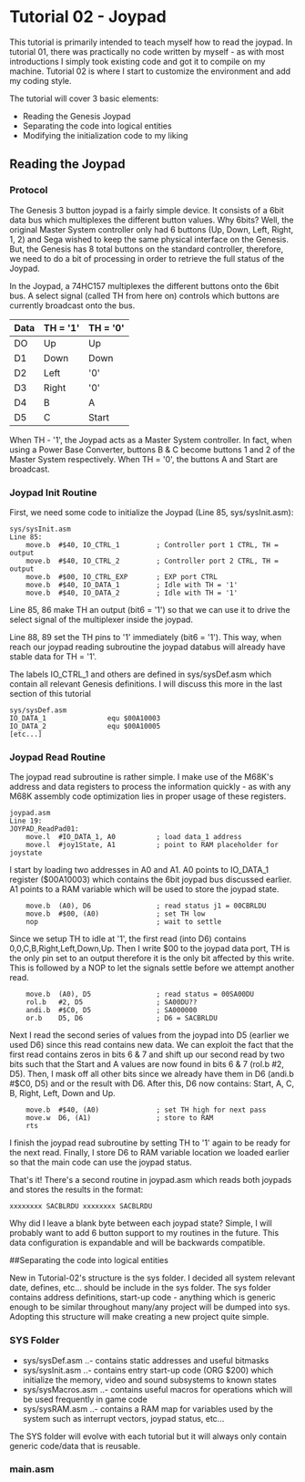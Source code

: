 # Tutorial 02 - Joypad

This tutorial is primarily intended to teach myself how to read the joypad. In tutorial 01, there was practically no code written by myself - as with most introductions I simply took existing code and got it to compile on my machine. Tutorial 02 is where I start to customize the environment and add my coding style.

The tutorial will cover 3 basic elements:

- Reading the Genesis Joypad
- Separating the code into logical entities
- Modifying the initialization code to my liking

## Reading the Joypad
### Protocol
The Genesis 3 button joypad is a fairly simple device. It consists of a 6bit data bus which multiplexes the different button values. Why 6bits? Well, the original Master System controller only had 6 buttons (Up, Down, Left, Right, 1, 2) and Sega wished to keep the same physical interface on the Genesis. But, the Genesis has 8 total buttons on the standard controller, therefore, we need to do a bit of processing in order to retrieve the full status of the Joypad.

In the Joypad, a 74HC157 multiplexes the different buttons onto the 6bit bus. A select signal (called TH from here on) controls which buttons are currently broadcast onto the bus.

Data | TH = '1' | TH = '0'
------------ | ------------- | -------------
DO | Up | Up 
D1 | Down | Down
D2 | Left | '0'
D3 | Right | '0'
D4 | B | A
D5 | C | Start

When TH - '1', the Joypad acts as a Master System controller. In fact, when using a Power Base Converter, buttons B & C become buttons 1 and 2 of the Master System respectively. When TH = '0', the buttons A and Start are broadcast.

### Joypad Init Routine
First, we need some code to initialize the Joypad (Line 85, sys/sysInit.asm):

```
sys/sysInit.asm
Line 85:
	move.b 	#$40, IO_CTRL_1	  		; Controller port 1 CTRL, TH = output
	move.b 	#$40, IO_CTRL_2	 		; Controller port 2 CTRL, TH = output
	move.b 	#$00, IO_CTRL_EXP 		; EXP port CTRL
	move.b	#$40, IO_DATA_1			; Idle with TH = '1'
	move.b	#$40, IO_DATA_2			; Idle with TH = '1'
```
Line 85, 86 make TH an output (bit6 = '1') so that we can use it to drive the select signal of the multiplexer inside the joypad.

Line 88, 89 set the TH pins to '1' immediately (bit6 = '1'). This way, when reach our joypad reading subroutine the joypad databus will already have stable data for TH = '1'.

The labels IO_CTRL_1 and others are defined in sys/sysDef.asm which contain all relevant Genesis definitions. I will discuss this more in the last section of this tutorial
```
sys/sysDef.asm
IO_DATA_1				equ $00A10003
IO_DATA_2				equ $00A10005
[etc...]
```

### Joypad Read Routine
The joypad read subroutine is rather simple. I make use of the M68K's address and data registers to process the information quickly - as with any M68K assembly code optimization lies in proper usage of these registers.
```
joypad.asm
Line 19:
JOYPAD_ReadPad01:
	move.l	#IO_DATA_1, A0			; load data_1 address
	move.l	#joy1State, A1			; point to RAM placeholder for joystate
```
I start by loading two addresses in A0 and A1. A0 points to IO_DATA_1 register ($00A10003) which contains the 6bit joypad bus discussed earlier. A1 points to a RAM variable which will be used to store the joypad state.
```
	move.b	(A0), D6				; read status j1 = 00CBRLDU
	move.b 	#$00, (A0)				; set TH low
	nop								; wait to settle
```
Since we setup TH to idle at '1', the first read (into D6) contains 0,0,C,B,Right,Left,Down,Up. Then I write $00 to the joypad data port, TH is the only pin set to an output therefore it is the only bit affected by this write. This is followed by a NOP to let the signals settle before we attempt another read.
```
	move.b  (A0), D5				; read status = 00SA00DU
	rol.b	#2, D5					; SA00DU??
	andi.b	#$C0, D5				; SA000000
	or.b	D5, D6					; D6 = SACBRLDU
```
Next I read the second series of values from the joypad into D5 (earlier we used D6) since this read contains new data. We can exploit the fact that the first read contains zeros in bits 6 & 7 and shift up our second read by two bits such that the Start and A values are now found in bits 6 & 7 (rol.b #2, D5). Then, I mask off all other bits since we already have them in D6 (andi.b #$C0, D5) and or the result with D6. After this, D6 now contains: Start, A, C, B, Right, Left, Down and Up.
```
	move.b	#$40, (A0)				; set TH high for next pass
	move.w	D6, (A1)				; store to RAM
	rts
```
I finish the joypad read subroutine by setting TH to '1' again to be ready for the next read. Finally, I store D6 to RAM variable location we loaded earlier so that the main code can use the joypad status.

That's it! There's a second routine in joypad.asm which reads both joypads and stores the results in the format:
```
xxxxxxxx SACBLRDU xxxxxxxx SACBLRDU
```
Why did I leave a blank byte between each joypad state? Simple, I will probably want to add 6 button support to my routines in the future. This data configuration is expandable and will be backwards compatible.

##Separating the code into logical entities

New in Tutorial-02's structure is the sys folder. I decided all system relevant date, defines, etc... should be include in the sys folder. The sys folder contains address definitions, start-up code - anything which is generic enough to be similar throughout many/any project will be dumped into sys. Adopting this structure will make creating a new project quite simple.

### SYS Folder
- sys/sysDef.asm
..- contains static addresses and useful bitmasks
- sys/sysInit.asm
..- contains entry start-up code (ORG $200) which initialize the memory, video and sound subsystems to known states
- sys/sysMacros.asm
..- contains useful macros for operations which will be used frequently in game code
- sys/sysRAM.asm
..- contains a RAM map for variables used by the system such as interrupt vectors, joypad status, etc...

The SYS folder will evolve with each tutorial but it will always only contain generic code/data that is reusable.

### main.asm

